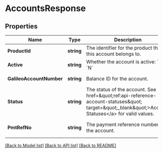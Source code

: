 # AccountsResponse

## Properties
Name | Type | Description | Notes
------------ | ------------- | ------------- | -------------
**ProductId** | **string** | The identifier for the product that this account belongs to. | [default to null]
**Active** | **string** | Whether the account is active: &#x60;Y&#x60; or &#x60;N&#x60; | [default to null]
**GalileoAccountNumber** | **string** | Balance ID for the account. | [default to null]
**Status** | **string** | The status of the account. See &lt;a href&#x3D;\&quot;ref:api-reference-account-statuses\&quot; target&#x3D;\&quot;_blank\&quot;&gt;Account Statuses&lt;/a&gt; for valid values. | [default to null]
**PmtRefNo** | **string** | The payment reference number of the account. | [optional] [default to null]

[[Back to Model list]](../README.md#documentation-for-models) [[Back to API list]](../README.md#documentation-for-api-endpoints) [[Back to README]](../README.md)


